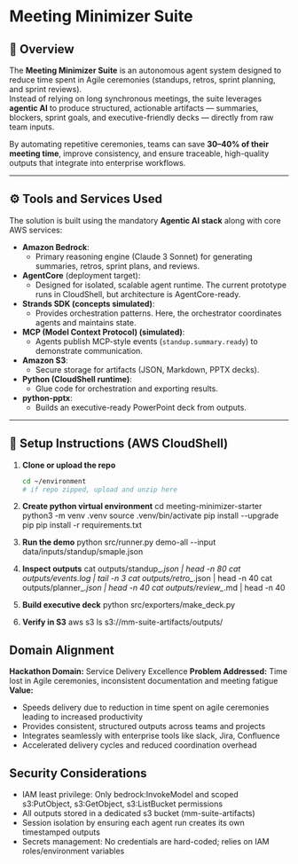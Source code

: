 # Meeting Minimizer Suite

## 📝 Overview
The **Meeting Minimizer Suite** is an autonomous agent system designed to reduce time spent in Agile ceremonies (standups, retros, sprint planning, and sprint reviews).  
Instead of relying on long synchronous meetings, the suite leverages **agentic AI** to produce structured, actionable artifacts — summaries, blockers, sprint goals, and executive-friendly decks — directly from raw team inputs.  

By automating repetitive ceremonies, teams can save **30–40% of their meeting time**, improve consistency, and ensure traceable, high-quality outputs that integrate into enterprise workflows.

---

## ⚙️ Tools and Services Used
The solution is built using the mandatory **Agentic AI stack** along with core AWS services:

- **Amazon Bedrock**:  
  - Primary reasoning engine (Claude 3 Sonnet) for generating summaries, retros, sprint plans, and reviews.  
- **AgentCore** (deployment target):  
  - Designed for isolated, scalable agent runtime. The current prototype runs in CloudShell, but architecture is AgentCore-ready.  
- **Strands SDK (concepts simulated)**:  
  - Provides orchestration patterns. Here, the orchestrator coordinates agents and maintains state.  
- **MCP (Model Context Protocol) (simulated)**:  
  - Agents publish MCP-style events (`standup.summary.ready`) to demonstrate communication.  
- **Amazon S3**:  
  - Secure storage for artifacts (JSON, Markdown, PPTX decks).  
- **Python (CloudShell runtime)**:  
  - Glue code for orchestration and exporting results.  
- **python-pptx**:  
  - Builds an executive-ready PowerPoint deck from outputs.  

---

## 🚀 Setup Instructions (AWS CloudShell)

1. **Clone or upload the repo**
   ```bash
   cd ~/environment
   # if repo zipped, upload and unzip here

2. **Create python virtual environment**
cd meeting-minimizer-starter
python3 -m venv .venv
source .venv/bin/activate
pip install --upgrade pip
pip install -r requirements.txt

3. **Run the demo**
python src/runner.py demo-all --input data/inputs/standup/smaple.json

4. **Inspect outputs**
cat outputs/standup_*.json | head -n 80
cat outputs/events.log | tail -n 3
cat outputs/retro_*.json | head -n 40
cat outputs/planner_*.json | head -n 40
cat outputs/review_*.md | head -n 40

5. **Build executive deck**
python src/exporters/make_deck.py

6. **Verify in S3**
aws s3 ls s3://mm-suite-artifacts/outputs/

## Domain Alignment
**Hackathon Domain:** Service Delivery Excellence
**Problem Addressed:** Time lost in Agile ceremonies, inconsistent documentation and meeting fatigue
**Value:**
- Speeds delivery due to reduction in time spent on agile ceremonies leading to increased productivity
- Provides consistent, structured outputs across teams and projects
- Integrates seamlessly with enterprise tools like slack, Jira, Confluence
- Accelerated delivery cycles and reduced coordination overhead

## Security Considerations
- IAM least privilege: Only bedrock:InvokeModel and scoped s3:PutObject, s3:GetObject, s3:ListBucket permissions
- All outputs stored in a dedicated s3 bucket (mm-suite-artifacts)
- Session isolation by ensuring each agent run creates its own timestamped outputs
- Secrets management: No credentials are hard-coded; relies on IAM roles/environment variables
